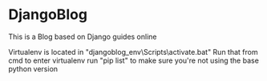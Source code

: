 # DjangoBlog
This is a Blog based on Django guides online

Virtualenv is located in "djangoblog_env\Scripts\activate.bat"
Run that from cmd to enter virtualenv
run "pip list" to make sure you're not using the base python version

